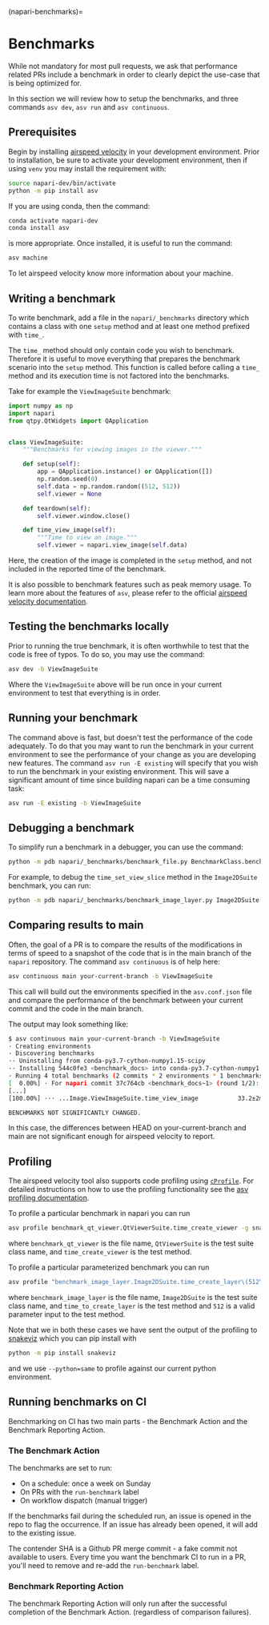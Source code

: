 (napari-benchmarks)=
# Benchmarks

While not mandatory for most pull requests, we ask that performance related
PRs include a benchmark in order to clearly depict the use-case that is being
optimized for.

In this section we will review how to setup the benchmarks,
and three commands ``asv dev``, ``asv run`` and ``asv continuous``.

## Prerequisites

Begin by installing [airspeed velocity](https://asv.readthedocs.io/en/stable/)
in your development environment. Prior to installation, be sure to activate your
development environment, then if using ``venv`` you may install the requirement with:

```bash
source napari-dev/bin/activate
python -m pip install asv
```

If you are using conda, then the command:

```bash
conda activate napari-dev
conda install asv
```

is more appropriate. Once installed, it is useful to run the command:

```bash
asv machine
```

To let airspeed velocity know more information about your machine.

## Writing a benchmark

To write  benchmark, add a file in the ``napari/_benchmarks`` directory which
contains a class with one ``setup`` method and at least one method prefixed
with ``time_``.

The ``time_`` method should only contain code you wish to benchmark.
Therefore it is useful to move everything that prepares the benchmark scenario
into the ``setup`` method. This function is called before calling a ``time_``
method and its execution time is not factored into the benchmarks.

Take for example the ``ViewImageSuite`` benchmark:

```python
import numpy as np
import napari
from qtpy.QtWidgets import QApplication


class ViewImageSuite:
    """Benchmarks for viewing images in the viewer."""

    def setup(self):
        app = QApplication.instance() or QApplication([])
        np.random.seed(0)
        self.data = np.random.random((512, 512))
        self.viewer = None

    def teardown(self):
        self.viewer.window.close()

    def time_view_image(self):
        """Time to view an image."""
        self.viewer = napari.view_image(self.data)
```

Here, the creation of the image is completed in the ``setup`` method, and not
included in the reported time of the benchmark.

It is also possible to benchmark features such as peak memory usage. To learn
more about the features of `asv`, please refer to the official
[airspeed velocity documentation](https://asv.readthedocs.io/en/latest/writing_benchmarks.html).

## Testing the benchmarks locally

Prior to running the true benchmark, it is often worthwhile to test that the
code is free of typos. To do so, you may use the command:

```bash
asv dev -b ViewImageSuite
```

Where the ``ViewImageSuite`` above will be run once in your current environment
to test that everything is in order.

## Running your benchmark

The command above is fast, but doesn't test the performance of the code
adequately. To do that you may want to run the benchmark in your current
environment to see the performance of your change as you are developing new
features. The command ``asv run -E existing`` will specify that you wish to run
the benchmark in your existing environment. This will save a significant amount
of time since building napari can be a time consuming task:

```bash
asv run -E existing -b ViewImageSuite
```

## Debugging a benchmark

To simplify run a benchmark in a debugger, you can use the command:

```bash
python -m pdb napari/_benchmarks/benchmark_file.py BenchmarkClass.benchmark_method
```

For example, to debug the ``time_set_view_slice`` method in the ``Image2DSuite``
benchmark, you can run:

```bash
python -m pdb napari/_benchmarks/benchmark_image_layer.py Image2DSuite.time_set_view_slice
```


## Comparing results to main

Often, the goal of a PR is to compare the results of the modifications in terms
of speed to a snapshot of the code that is in the main branch of the
``napari`` repository. The command ``asv continuous`` is of help here:

```bash
asv continuous main your-current-branch -b ViewImageSuite
```

This call will build out the environments specified in the ``asv.conf.json``
file and compare the performance of the benchmark between your current commit
and the code in the main branch.

The output may look something like:

```bash
$ asv continuous main your-current-branch -b ViewImageSuite
· Creating environments
· Discovering benchmarks
·· Uninstalling from conda-py3.7-cython-numpy1.15-scipy
·· Installing 544c0fe3 <benchmark_docs> into conda-py3.7-cython-numpy1.15-scipy.
· Running 4 total benchmarks (2 commits * 2 environments * 1 benchmarks)
[  0.00%] · For napari commit 37c764cb <benchmark_docs~1> (round 1/2):
[...]
[100.00%] ··· ...Image.ViewImageSuite.time_view_image           33.2±2ms

BENCHMARKS NOT SIGNIFICANTLY CHANGED.
```

In this case, the differences between HEAD on your-current-branch and main are not significant
enough for airspeed velocity to report.

## Profiling

The airspeed velocity tool also supports code profiling using [`cProfile`](https://docs.python.org/3/library/profile.html#module-cProfile). For detailed instructions on how to use the profiling functionality see the
[asv profiling documentation](https://asv.readthedocs.io/en/stable/using.html#running-a-benchmark-in-the-profiler).

To profile a particular benchmark in napari you can run

```bash
asv profile benchmark_qt_viewer.QtViewerSuite.time_create_viewer -g snakeviz --python=same
```

where `benchmark_qt_viewer` is the file name, `QtViewerSuite` is the test suite class name,
and `time_create_viewer` is the test method.

To profile a particular parameterized benchmark you can run

```bash
asv profile "benchmark_image_layer.Image2DSuite.time_create_layer\(512\)" -g snakeviz --python=same
```

where `benchmark_image_layer` is the file name, `Image2DSuite` is the test suite class name,
and `time_to_create_layer` is the test method and `512` is a valid parameter input to the test method.

Note that we in both these cases we have sent the output of the profiling to [snakeviz](http://jiffyclub.github.io/snakeviz/)
which you can pip install with

```bash
python -m pip install snakeviz
```

and we use `--python=same` to profile against our current python environment.

## Running benchmarks on CI

Benchmarking on CI has two main parts - the Benchmark Action and the Benchmark Reporting Action.

### The Benchmark Action

The benchmarks are set to run:
* On a schedule: once a week on Sunday
* On PRs with the `run-benchmark` label
* On workflow dispatch (manual trigger)

If the benchmarks fail during the scheduled run, an issue is opened in the repo to flag the occurrence.
If an issue has already been opened, it will add to the existing issue.

The contender SHA is a Github PR merge commit - a fake commit not available to users.
Every time you want the benchmark CI to run in a PR, you'll need to remove and re-add the `run-benchmark` label.


### Benchmark Reporting Action

The benchmark Reporting Action will only run after the successful completion of the Benchmark Action.
(regardless of comparison failures).
